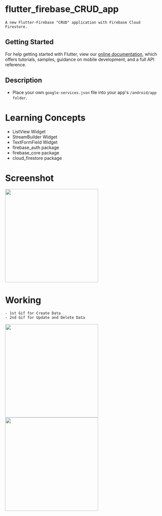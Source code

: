 # flutter_firebase_CRUD_app
```
A new Flutter-Firebase "CRUD" application with Firebase Cloud Firestore.
```
## Getting Started

For help getting started with Flutter, view our
[online documentation](https://flutter.dev/docs), which offers tutorials,
samples, guidance on mobile development, and a full API reference.

## Description

- Place your own ```google-services.json``` file into your app's ```/android/app folder```.

# Learning Concepts

- ListView Widget
- StreamBuilder Widget
- TextFormField Widget
- firebase_auth package
- firebase_core package
- cloud_firestore package

# Screenshot

<img src="https://user-images.githubusercontent.com/73339220/110232522-f0875400-7f3f-11eb-8598-b249ff823043.jpg" width=300 />

# Working
```
- 1st Gif for Create Data
- 2nd Gif for Update and Delete Data
```

<img src="https://user-images.githubusercontent.com/73339220/110232693-09443980-7f41-11eb-8601-03f9904e316e.gif" width=300 /> <img src="https://user-images.githubusercontent.com/73339220/110232631-ac488380-7f40-11eb-8329-4a3d8ac4276f.gif" width=300 />